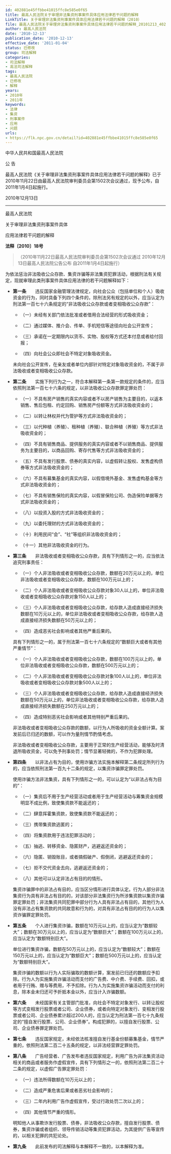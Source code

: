 ```yaml
---
id: 402881e45ffbbe41015ffc8e585e0f65
title: 最高人民法院关于审理非法集资刑事案件具体应用法律若干问题的解释
LinkTitle: 关于审理非法集资刑事案件具体应用法律若干问题的解释（2010）
file: 最高人民法院关于审理非法集资刑事案件具体应用法律若干问题的解释_20101213_402881e45ffbbe41015ffc8e585e0f65.docx
author: 最高人民法院
date: '2010-12-13'
publication_date: '2010-12-13'
effective_date: '2011-01-04'
status: 已修改
group: 司法解释
categories:
- 司法解释
- 高法司法解释
tags:
- 最高人民法院
- 已修改
- 解释
years:
- 2010年
- 2011年
keywords:
- 法律
- 集资
- 刑事案件
- 应用
- 问题
urls:
- https://flk.npc.gov.cn/detail?id=402881e45ffbbe41015ffc8e585e0f65
---
```


中华人民共和国最高人民法院

公 告

最高人民法院《关于审理非法集资刑事案件具体应用法律若干问题的解释》已于2010年11月22日由最高人民法院审判委员会第1502次会议通过，现予公布，自2011年1月4日起施行。

2010年12月13日

---

最高人民法院

关于审理非法集资刑事案件具体

应用法律若干问题的解释

**法释〔2010〕18号**

> （2010年11月22日最高人民法院审判委员会第1502次会议通过 2010年12月13日最高人民法院公告公布 自2011年1月4日起施行）

为依法惩治非法吸收公众存款、集资诈骗等非法集资犯罪活动，根据刑法有关规定，现就审理此类刑事案件具体应用法律的若干问题解释如下：

- **第一条**　　违反国家金融管理法律规定，向社会公众（包括单位和个人）吸收资金的行为，同时具备下列四个条件的，除刑法另有规定的以外，应当认定为刑法第一百七十六条规定的“非法吸收公众存款或者变相吸收公众存款”：

  - （一）未经有关部门依法批准或者借用合法经营的形式吸收资金；

  - （二）通过媒体、推介会、传单、手机短信等途径向社会公开宣传；

  - （三）承诺在一定期限内以货币、实物、股权等方式还本付息或者给付回报；

  - （四）向社会公众即社会不特定对象吸收资金。

  未向社会公开宣传，在亲友或者单位内部针对特定对象吸收资金的，不属于非法吸收或者变相吸收公众存款。

- **第二条**　　实施下列行为之一，符合本解释第一条第一款规定的条件的，应当依照刑法第一百七十六条的规定，以非法吸收公众存款罪定罪处罚：

  - （一）不具有房产销售的真实内容或者不以房产销售为主要目的，以返本销售、售后包租、约定回购、销售房产份额等方式非法吸收资金的；

  - （二）以转让林权并代为管护等方式非法吸收资金的；

  - （三）以代种植（养殖）、租种植（养殖）、联合种植（养殖）等方式非法吸收资金的；

  - （四）不具有销售商品、提供服务的真实内容或者不以销售商品、提供服务为主要目的，以商品回购、寄存代售等方式非法吸收资金的；

  - （五）不具有发行股票、债券的真实内容，以虚假转让股权、发售虚构债券等方式非法吸收资金的；

  - （六）不具有募集基金的真实内容，以假借境外基金、发售虚构基金等方式非法吸收资金的；

  - （七）不具有销售保险的真实内容，以假冒保险公司、伪造保险单据等方式非法吸收资金的；

  - （八）以投资入股的方式非法吸收资金的；

  - （九）以委托理财的方式非法吸收资金的；

  - （十）利用民间“会”、“社”等组织非法吸收资金的；

  - （十一）其他非法吸收资金的行为。

- **第三条**　　非法吸收或者变相吸收公众存款，具有下列情形之一的，应当依法追究刑事责任：

  - （一）个人非法吸收或者变相吸收公众存款，数额在20万元以上的，单位非法吸收或者变相吸收公众存款，数额在100万元以上的；

  - （二）个人非法吸收或者变相吸收公众存款对象30人以上的，单位非法吸收或者变相吸收公众存款对象150人以上的；

  - （三）个人非法吸收或者变相吸收公众存款，给存款人造成直接经济损失数额在10万元以上的，单位非法吸收或者变相吸收公众存款，给存款人造成直接经济损失数额在50万元以上的；

  - （四）造成恶劣社会影响或者其他严重后果的。

  具有下列情形之一的，属于刑法第一百七十六条规定的“数额巨大或者有其他严重情节”：

  - （一）个人非法吸收或者变相吸收公众存款，数额在100万元以上的，单位非法吸收或者变相吸收公众存款，数额在500万元以上的；

  - （二）个人非法吸收或者变相吸收公众存款对象100人以上的，单位非法吸收或者变相吸收公众存款对象500人以上的；

  - （三）个人非法吸收或者变相吸收公众存款，给存款人造成直接经济损失数额在50万元以上的，单位非法吸收或者变相吸收公众存款，给存款人造成直接经济损失数额在250万元以上的；

  - （四）造成特别恶劣社会影响或者其他特别严重后果的。

  非法吸收或者变相吸收公众存款的数额，以行为人所吸收的资金全额计算。案发前后已归还的数额，可以作为量刑情节酌情考虑。

  非法吸收或者变相吸收公众存款，主要用于正常的生产经营活动，能够及时清退所吸收资金，可以免予刑事处罚；情节显著轻微的，不作为犯罪处理。

- **第四条**　　以非法占有为目的，使用诈骗方法实施本解释第二条规定所列行为的，应当依照刑法第一百九十二条的规定，以集资诈骗罪定罪处罚。

  使用诈骗方法非法集资，具有下列情形之一的，可以认定为“以非法占有为目的”：

  - （一）集资后不用于生产经营活动或者用于生产经营活动与筹集资金规模明显不成比例，致使集资款不能返还的；

  - （二）肆意挥霍集资款，致使集资款不能返还的；

  - （三）携带集资款逃匿的；

  - （四）将集资款用于违法犯罪活动的；

  - （五）抽逃、转移资金、隐匿财产，逃避返还资金的；

  - （六）隐匿、销毁账目，或者搞假破产、假倒闭，逃避返还资金的；

  - （七）拒不交代资金去向，逃避返还资金的；

  - （八）其他可以认定非法占有目的的情形。

  集资诈骗罪中的非法占有目的，应当区分情形进行具体认定。行为人部分非法集资行为具有非法占有目的的，对该部分非法集资行为所涉集资款以集资诈骗罪定罪处罚；非法集资共同犯罪中部分行为人具有非法占有目的，其他行为人没有非法占有集资款的共同故意和行为的，对具有非法占有目的的行为人以集资诈骗罪定罪处罚。

- **第五条**　　个人进行集资诈骗，数额在10万元以上的，应当认定为“数额较大”；数额在30万元以上的，应当认定为“数额巨大”；数额在100万元以上的，应当认定为“数额特别巨大”。

  单位进行集资诈骗，数额在50万元以上的，应当认定为“数额较大”；数额在150万元以上的，应当认定为“数额巨大”；数额在500万元以上的，应当认定为“数额特别巨大”。

  集资诈骗的数额以行为人实际骗取的数额计算，案发前已归还的数额应予扣除。行为人为实施集资诈骗活动而支付的广告费、中介费、手续费、回扣，或者用于行贿、赠与等费用，不予扣除。行为人为实施集资诈骗活动而支付的利息，除本金未归还可予折抵本金以外，应当计入诈骗数额。

- **第六条**　　未经国家有关主管部门批准，向社会不特定对象发行、以转让股权等方式变相发行股票或者公司、企业债券，或者向特定对象发行、变相发行股票或者公司、企业债券累计超过200人的，应当认定为刑法第一百七十九条规定的“擅自发行股票、公司、企业债券”。构成犯罪的，以擅自发行股票、公司、企业债券罪定罪处罚。

- **第七条**　　违反国家规定，未经依法核准擅自发行基金份额募集基金，情节严重的，依照刑法第二百二十五条的规定，以非法经营罪定罪处罚。

- **第八条**　　广告经营者、广告发布者违反国家规定，利用广告为非法集资活动相关的商品或者服务作虚假宣传，具有下列情形之一的，依照刑法第二百二十二条的规定，以虚假广告罪定罪处罚：

  - （一）违法所得数额在10万元以上的；

  - （二）造成严重危害后果或者恶劣社会影响的；

  - （三）二年内利用广告作虚假宣传，受过行政处罚二次以上的；

  - （四）其他情节严重的情形。

  明知他人从事欺诈发行股票、债券，非法吸收公众存款，擅自发行股票、债券，集资诈骗或者组织、领导传销活动等集资犯罪活动，为其提供广告等宣传的，以相关犯罪的共犯论处。

- **第九条**　　此前发布的司法解释与本解释不一致的，以本解释为准。
